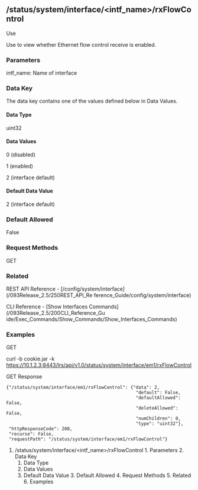 ## /status/system/interface/<intf_name>/rxFlowControl

Use

Use to view whether Ethernet flow control receive is enabled.

### Parameters

intf_name: Name of interface

### Data Key

The data key contains one of the values defined below in Data Values.

#### Data Type

uint32

#### Data Values

0 (disabled)

1 (enabled)

2 (interface default)

#### Default Data Value

2 (interface default)

### Default Allowed

False

### Request Methods

GET

### Related

REST API Reference - [/config/system/interface](/093Release_2.5/250REST_API_Re
ference_Guide/config/system/interface)

CLI Reference - [Show Interfaces Commands](/093Release_2.5/200CLI_Reference_Gu
ide/Exec_Commands/Show_Commands/Show_Interfaces_Commands)

### Examples

GET

curl -b cookie.jar -k
https://10.1.2.3:8443/lrs/api/v1.0/status/system/interface/em1/rxFlowControl

GET Response

    
    
    {"/status/system/interface/em1/rxFlowControl": {"data": 2,
                                                     "default": False,
                                                     "defaultAllowed": False,
                                                     "deleteAllowed": False,
                                                     "numChildren": 0,
                                                     "type": "uint32"},
     "httpResponseCode": 200,
     "recurse": False,
     "requestPath": "/status/system/interface/em1/rxFlowControl"}
    

  1. /status/system/interface/<intf_name>/rxFlowControl
    1. Parameters
    2. Data Key
      1. Data Type
      2. Data Values
      3. Default Data Value
    3. Default Allowed
    4. Request Methods
    5. Related
    6. Examples

